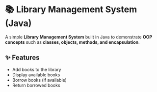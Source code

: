 # 📚 Library Management System (Java)

A simple **Library Management System** built in Java to demonstrate **OOP concepts** such as **classes, objects, methods, and encapsulation**.

## ✨ Features
- Add books to the library
- Display available books
- Borrow books (if available)
- Return borrowed books
